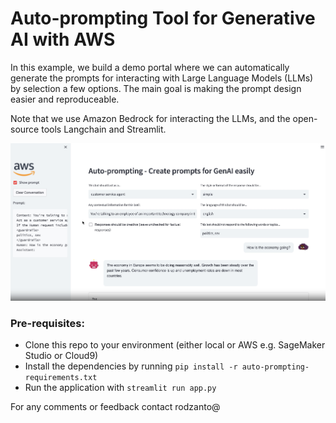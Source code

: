 # Auto-prompting Tool for Generative AI with AWS

In this example, we build a demo portal where we can automatically generate the prompts for interacting with Large Language Models (LLMs) by selection a few options. The main goal is making the prompt design easier and reproduceable.

Note that we use Amazon Bedrock for interacting the LLMs, and the open-source tools Langchain and Streamlit.

![auto-prompting](auto-prompting.png)

### Pre-requisites:
* Clone this repo to your environment (either local or AWS e.g. SageMaker Studio or Cloud9)
* Install the dependencies by running ```pip install -r auto-prompting-requirements.txt```
* Run the application with ```streamlit run app.py```

For any comments or feedback contact rodzanto@